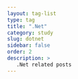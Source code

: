 ```yaml
---
layout: tag-list
type: tag
title: ".Net"
category: study
slug: dotnet
sidebar: false
order: 2
description: >
   .Net related posts
---
```


